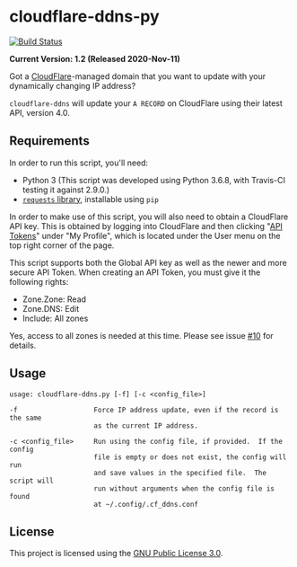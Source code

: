 # cloudflare-ddns-py 

[![Build Status](https://travis-ci.com/sohmc/cloudflare-ddns-py.svg?branch=master)](https://travis-ci.com/sohmc/cloudflare-ddns-py)

**Current Version: 1.2 (Released 2020-Nov-11)**

Got a [CloudFlare](https://www.cloudflare.com)-managed domain that you
want to update with your dynamically changing IP address?

`cloudflare-ddns` will update your `A RECORD` on CloudFlare using their
latest API, version 4.0. 


## Requirements

In order to run this script, you'll need:
* Python 3 (This script was developed using Python 3.6.8, with Travis-CI 
  testing it against 2.9.0.)
* [`requests` library](http://docs.python-requests.org/en/master/), installable using `pip`

In order to make use of this script, you will also need to obtain a
CloudFlare API key.  This is obtained by logging into CloudFlare and
then clicking "[API
Tokens](https://dash.cloudflare.com/profile/api-tokens)" under "My
Profile",  which is located under the User menu on the top right corner 
of the page.

This script supports both the Global API key as well as the newer and
more secure API Token.  When creating an API Token, you must give it the
following rights:
* Zone.Zone: Read
* Zone.DNS: Edit
* Include: All zones

Yes, access to all zones is needed at this time.  Please see issue
[#10](https://github.com/sohmc/cloudflare-ddns-py/issues/10) for
details.


## Usage
```
usage: cloudflare-ddns.py [-f] [-c <config_file>]

-f                   Force IP address update, even if the record is the same
                     as the current IP address.

-c <config_file>     Run using the config file, if provided.  If the config
                     file is empty or does not exist, the config will run 
                     and save values in the specified file.  The script will
                     run without arguments when the config file is found 
                     at ~/.config/.cf_ddns.conf
```


## License

This project is licensed using the [GNU Public License
3.0](https://www.gnu.org/licenses/gpl-3.0.en.html).

